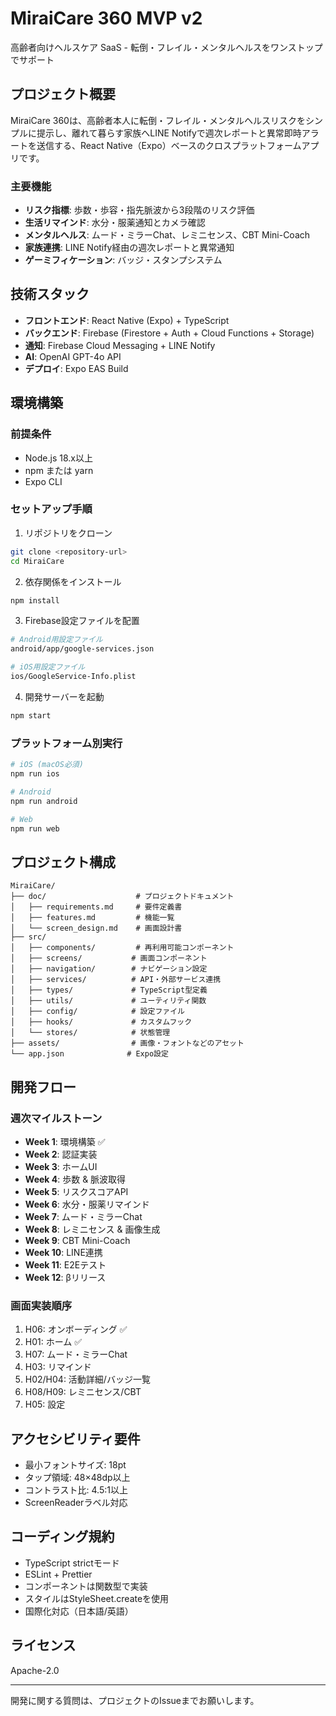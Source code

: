 # MiraiCare 360 MVP v2

高齢者向けヘルスケア SaaS - 転倒・フレイル・メンタルヘルスをワンストップでサポート

## プロジェクト概要

MiraiCare 360は、高齢者本人に転倒・フレイル・メンタルヘルスリスクをシンプルに提示し、離れて暮らす家族へLINE Notifyで週次レポートと異常即時アラートを送信する、React Native（Expo）ベースのクロスプラットフォームアプリです。

### 主要機能

- **リスク指標**: 歩数・歩容・指先脈波から3段階のリスク評価
- **生活リマインド**: 水分・服薬通知とカメラ確認
- **メンタルヘルス**: ムード・ミラーChat、レミニセンス、CBT Mini-Coach
- **家族連携**: LINE Notify経由の週次レポートと異常通知
- **ゲーミフィケーション**: バッジ・スタンプシステム

## 技術スタック

- **フロントエンド**: React Native (Expo) + TypeScript
- **バックエンド**: Firebase (Firestore + Auth + Cloud Functions + Storage)
- **通知**: Firebase Cloud Messaging + LINE Notify
- **AI**: OpenAI GPT-4o API
- **デプロイ**: Expo EAS Build

## 環境構築

### 前提条件

- Node.js 18.x以上
- npm または yarn
- Expo CLI

### セットアップ手順

1. リポジトリをクローン
```bash
git clone <repository-url>
cd MiraiCare
```

2. 依存関係をインストール
```bash
npm install
```

3. Firebase設定ファイルを配置
```bash
# Android用設定ファイル
android/app/google-services.json

# iOS用設定ファイル
ios/GoogleService-Info.plist
```

4. 開発サーバーを起動
```bash
npm start
```

### プラットフォーム別実行

```bash
# iOS (macOS必須)
npm run ios

# Android
npm run android

# Web
npm run web
```

## プロジェクト構成

```
MiraiCare/
├── doc/                    # プロジェクトドキュメント
│   ├── requirements.md     # 要件定義書
│   ├── features.md         # 機能一覧
│   └── screen_design.md    # 画面設計書
├── src/
│   ├── components/         # 再利用可能コンポーネント
│   ├── screens/           # 画面コンポーネント
│   ├── navigation/        # ナビゲーション設定
│   ├── services/          # API・外部サービス連携
│   ├── types/             # TypeScript型定義
│   ├── utils/             # ユーティリティ関数
│   ├── config/            # 設定ファイル
│   ├── hooks/             # カスタムフック
│   └── stores/            # 状態管理
├── assets/                # 画像・フォントなどのアセット
└── app.json              # Expo設定
```

## 開発フロー

### 週次マイルストーン

- **Week 1**: 環境構築 ✅
- **Week 2**: 認証実装
- **Week 3**: ホームUI
- **Week 4**: 歩数 & 脈波取得
- **Week 5**: リスクスコアAPI
- **Week 6**: 水分・服薬リマインド
- **Week 7**: ムード・ミラーChat
- **Week 8**: レミニセンス & 画像生成
- **Week 9**: CBT Mini-Coach
- **Week 10**: LINE連携
- **Week 11**: E2Eテスト
- **Week 12**: βリリース

### 画面実装順序

1. H06: オンボーディング ✅
2. H01: ホーム ✅
3. H07: ムード・ミラーChat
4. H03: リマインド
5. H02/H04: 活動詳細/バッジ一覧
6. H08/H09: レミニセンス/CBT
7. H05: 設定

## アクセシビリティ要件

- 最小フォントサイズ: 18pt
- タップ領域: 48×48dp以上
- コントラスト比: 4.5:1以上
- ScreenReaderラベル対応

## コーディング規約

- TypeScript strictモード
- ESLint + Prettier
- コンポーネントは関数型で実装
- スタイルはStyleSheet.createを使用
- 国際化対応（日本語/英語）

## ライセンス

Apache-2.0

---

開発に関する質問は、プロジェクトのIssueまでお願いします。 